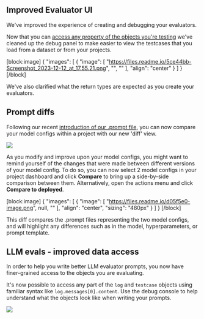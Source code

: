 ## Improved Evaluator UI

We've improved the experience of creating and debugging your evaluators. 

Now that you can [access any property of the objects you're testing](https://docs.humanloop.com/changelog/llm-evaluator-dottable-syntax) we've cleaned up the debug panel to make easier to view the testcases that you load from a dataset or from your projects. 

[block:image]
{
  "images": [
    {
      "image": [
        "https://files.readme.io/5ce44bb-Screenshot_2023-12-12_at_17.55.21.png",
        "",
        ""
      ],
      "align": "center"
    }
  ]
}
[/block]


We've also clarified what the return types are expected as you create your evaluators.

## Prompt diffs

Following our recent [introduction of our .prompt file](https://docs.humanloop.com/changelog/introducing-our-prompt-file-format), you can now compare your model configs within a project with our new 'diff' view.

![](https://files.readme.io/e68e64d-image.png)

As you modify and improve upon your model configs, you might want to remind yourself of the changes that were made between different versions of your model config. To do so, you can now select 2 model configs in your project dashboard and click **Compare** to bring up a side-by-side comparison between them. Alternatively, open the actions menu and click **Compare to deployed**.

[block:image]
{
  "images": [
    {
      "image": [
        "https://files.readme.io/d05f5e0-image.png",
        null,
        ""
      ],
      "align": "center",
      "sizing": "480px"
    }
  ]
}
[/block]


This diff compares the .prompt files representing the two model configs, and will highlight any differences such as in the model, hyperparameters, or prompt template.

## LLM evals - improved data access

In order to help you write better LLM evaluator prompts, you now have finer-grained access to the objects you are evaluating. 

It's now possible to access any part of the `log` and `testcase` objects using familiar syntax like `log.messages[0].content`. Use the debug console to help understand what the objects look like when writing your prompts.

![](https://files.readme.io/af58493-image.png)
